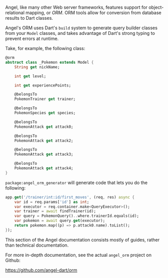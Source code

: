 Angel, like many other Web server frameworks, features support for object-relational mapping,
or *ORM*. ORM tools allow for conversion from database results to Dart classes.

Angel's ORM uses Dart's `build` system to generate query builder classes from your `Model` classes,
and takes advantage of Dart's strong typing to prevent errors at runtime.

Take, for example, the following class:

```dart
@orm
abstract class _Pokemon extends Model {
    String get nickName;

    int get level;

    int get experiencePoints;

    @belongsTo
    PokemonTrainer get trainer;

    @belongsTo
    PokemonSpecies get species;

    @belongsTo
    PokemonAttack get attack0;

    @belongsTo
    PokemonAttack get attack2;

    @belongsTo
    PokemonAttack get attack3;

    @belongsTo
    PokemonAttack get attack4;
}
```

`package:angel_orm_generator` will generate code that lets
you do the following:

```dart
app.get('/trainer/int:id/first_moves', (req, res) async {
    var id = req.params['id'] as int;
    var executor = req.container.make<QueryExecutor>();
    var trainer = await findTrainer(id);
    var query = PokemonQuery()..where.trainerId.equals(id);
    var pokemon = await query.get(executor);
    return pokemon.map((p) => p.attack0.name).toList();
});
```

This section of the Angel documentation consists mostly of
guides, rather than technical documentation.

For more in-depth documentation, see the actual
`angel_orm` project on Github:

https://github.com/angel-dart/orm